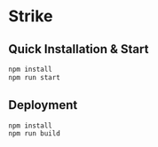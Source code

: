# Strike
## Quick Installation & Start

```sh
npm install
npm run start
```

## Deployment

```sh
npm install
npm run build
```